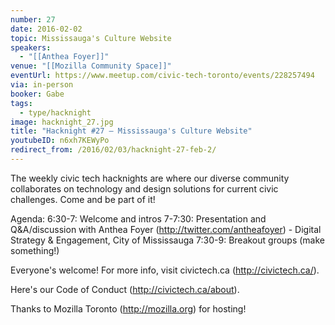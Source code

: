 ```yaml
---
number: 27
date: 2016-02-02
topic: Mississauga's Culture Website
speakers:
  - "[[Anthea Foyer]]"
venue: "[[Mozilla Community Space]]"
eventUrl: https://www.meetup.com/civic-tech-toronto/events/228257494
via: in-person
booker: Gabe
tags:
  - type/hacknight
image: hacknight_27.jpg
title: "Hacknight #27 – Mississauga's Culture Website"
youtubeID: n6xh7KEWyPo
redirect_from: /2016/02/03/hacknight-27-feb-2/
---
```


The weekly civic tech hacknights are where our diverse community collaborates on technology and design solutions for current civic challenges. Come and be part of it!

Agenda:
6:30-7: Welcome and intros
7-7:30: Presentation and Q&A/discussion with Anthea Foyer (http://twitter.com/antheafoyer) - Digital Strategy & Engagement, City of Mississauga
7:30-9: Breakout groups (make something!)

Everyone's welcome! For more info, visit civictech.ca (http://civictech.ca/).

Here's our Code of Conduct (http://civictech.ca/about).

Thanks to Mozilla Toronto (http://mozilla.org) for hosting!
